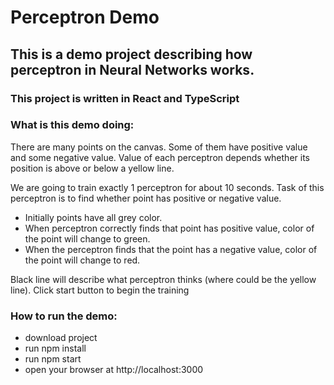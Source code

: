 # Perceptron Demo

## This is a demo project describing how perceptron in Neural Networks works.

### This project is written in React and TypeScript

### What is this demo doing:

There are many points on the canvas. Some of them have positive value and some negative value.
Value of each perceptron depends whether its position is above or below a yellow line.

We are going to train exactly 1 perceptron for about 10 seconds. 
Task of this perceptron is to find whether point has positive or negative value. 
- Initially points have all grey color.
- When perceptron correctly finds that point has positive value, color of the point will change to green.
- When the perceptron finds that the point has a negative value, color of the point will change to red.

Black line will describe what perceptron thinks (where could be the yellow line). Click start button to begin the training

### How to run the demo:
- download project
- run npm install 
- run npm start
- open your browser at http://localhost:3000


